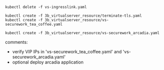 
    kubectl delete -f vs-ingresslink.yaml
    
    kubectl create -f 3b_virtualserver_resource/terminate-tls.yaml
    kubectl create -f 3b_virtualserver_resource/vs-securework_tea_coffee.yaml 
    
    kubectl create -f 3b_virtualserver_resource/vs-securework_arcadia.yaml

comments:
- verify VIP IPs in 'vs-securework_tea_coffee.yaml' and 'vs-securework_arcadia.yaml'
- optional deploy arcadia application
